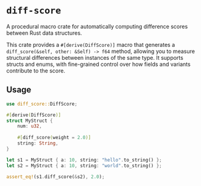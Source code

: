 # `diff-score`

A procedural macro crate for automatically computing difference scores between Rust data structures.

This crate provides a `#[derive(DiffScore)]` macro that generates a `diff_score(&self, other: &Self) -> f64` method, allowing you to measure structural differences between instances of the same type. It supports structs and enums, with fine-grained control over how fields and variants contribute to the score.


## Usage

```rust
use diff_score::DiffScore;

#[derive(DiffScore)]
struct MyStruct {
    num: u32,
    
    #[diff_score(weight = 2.0)]
    string: String,
}

let s1 = MyStruct { a: 10, string: "hello".to_string() };
let s2 = MyStruct { a: 10, string: "world".to_string() };

assert_eq!(s1.diff_score(&s2), 2.0);
```